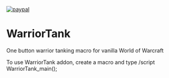 [![paypal](https://www.paypalobjects.com/en_US/i/btn/btn_donateCC_LG.gif)](https://www.paypal.com/cgi-bin/webscr?cmd=_donations&business=3LLQHP7FGQJWL&currency_code=USD)

# WarriorTank
One button warrior tanking macro for vanilla World of Warcraft

To use WarriorTank addon, create a macro and type /script WarriorTank_main();
